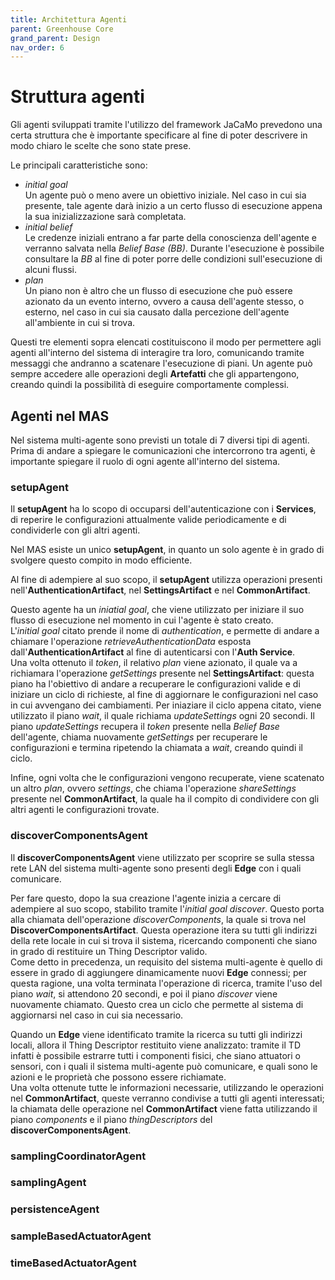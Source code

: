 ```yaml
---
title: Architettura Agenti
parent: Greenhouse Core
grand_parent: Design
nav_order: 6
---
```


# Struttura agenti
Gli agenti sviluppati tramite l'utilizzo del framework JaCaMo prevedono una certa struttura che è importante specificare al fine di poter descrivere in modo chiaro le scelte che sono state prese.  

Le principali caratteristiche sono:
- _initial goal_  
  Un agente può o meno avere un obiettivo iniziale. Nel caso in cui sia presente, tale agente darà inizio a un certo flusso di esecuzione appena la sua inizializzazione sarà completata.
- _initial belief_  
  Le credenze iniziali entrano a far parte della conoscienza dell'agente e verranno salvata nella _Belief Base (BB)_. Durante l'esecuzione è possibile consultare la _BB_ al fine di poter porre delle condizioni sull'esecuzione di alcuni flussi.
- _plan_  
  Un piano non è altro che un flusso di esecuzione che può essere azionato da un evento interno, ovvero a causa dell'agente stesso, o esterno, nel caso in cui sia causato dalla percezione dell'agente all'ambiente in cui si trova.  

Questi tre elementi sopra elencati costituiscono il modo per permettere agli agenti all'interno del sistema di interagire tra loro, comunicando tramite messaggi che andranno a scatenare l'esecuzione di piani. Un agente può sempre accedere alle operazioni degli __Artefatti__ che gli appartengono, creando quindi la possibilità di eseguire comportamente complessi.  

## Agenti nel MAS
Nel sistema multi-agente sono previsti un totale di 7 diversi tipi di agenti. Prima di andare a spiegare le comunicazioni che intercorrono tra agenti, è importante spiegare il ruolo di ogni agente all'interno del sistema.

### setupAgent
Il __setupAgent__ ha lo scopo di occuparsi dell'autenticazione con i __Services__, di reperire le configurazioni attualmente valide periodicamente e di condividerle con gli altri agenti.  

Nel MAS esiste un unico __setupAgent__, in quanto un solo agente è in grado di svolgere questo compito in modo efficiente. 

Al fine di adempiere al suo scopo, il __setupAgent__ utilizza operazioni presenti nell'__AuthenticationArtifact__, nel __SettingsArtifact__ e nel __CommonArtifact__.  

Questo agente ha un _iniatial goal_, che viene utilizzato per iniziare il suo flusso di esecuzione nel momento in cui l'agente è stato creato.  
L'_initial goal_ citato prende il nome di _authentication_, e permette di andare a chiamare l'operazione _retrieveAuthenticationData_ esposta dall'__AuthenticationArtifact__ al fine di autenticarsi con l'__Auth Service__.  
Una volta ottenuto il _token_, il relativo _plan_ viene azionato, il quale va a richiamara l'operazione _getSettings_ presente nel __SettingsArtifact__: questa piano ha l'obiettivo di andare a recuperare le configurazioni valide e di iniziare un ciclo di richieste, al fine di aggiornare le configurazioni nel caso in cui avvengano dei cambiamenti. Per iniaziare il ciclo appena citato, viene utilizzato il piano _wait_, il quale richiama _updateSettings_ ogni 20 secondi. Il piano _updateSettings_ recupera il _token_ presente nella _Belief Base_ dell'agente, chiama nuovamente _getSettings_ per recuperare le configurazioni e termina ripetendo la chiamata a _wait_, creando quindi il ciclo.  

Infine, ogni volta che le configurazioni vengono recuperate, viene scatenato un altro _plan_, ovvero _settings_, che chiama l'operazione _shareSettings_ presente nel __CommonArtifact__, la quale ha il compito di condividere con gli altri agenti le configurazioni trovate.

### discoverComponentsAgent
Il __discoverComponentsAgent__ viene utilizzato per scoprire se sulla stessa rete LAN del sistema multi-agente sono presenti degli __Edge__ con i quali comunicare.  

Per fare questo, dopo la sua creazione l'agente inizia a cercare di adempiere al suo scopo, stabilito tramite l'_initial goal_ _discover_. Questo porta alla chiamata dell'operazione _discoverComponents_, la quale si trova nel __DiscoverComponentsArtifact__. Questa operazione itera su tutti gli indirizzi della rete locale in cui si trova il sistema, ricercando componenti che siano in grado di restituire un Thing Descriptor valido.  
Come detto in precedenza, un requisito del sistema multi-agente è quello di essere in grado di aggiungere dinamicamente nuovi __Edge__ connessi; per questa ragione, una volta terminata l'operazione di ricerca, tramite l'uso del piano _wait_, si attendono 20 secondi, e poi il piano _discover_ viene nuovamente chiamato. Questo crea un ciclo che permette al sistema di aggiornarsi nel caso in cui sia necessario.

Quando un __Edge__ viene identificato tramite la ricerca su tutti gli indirizzi locali, allora il Thing Descriptor restituito viene analizzato: tramite il TD infatti è possibile estrarre tutti i componenti fisici, che siano attuatori o sensori, con i quali il sistema multi-agente può comunicare, e quali sono le azioni e le proprietà che possono essere richiamate.  
Una volta ottenute tutte le informazioni necessarie, utilizzando le operazioni nel __CommonArtifact__, queste verranno condivise a tutti gli agenti interessati; la chiamata delle operazione nel __CommonArtifact__  viene fatta utilizzando il piano _components_ e il piano _thingDescriptors_ del __discoverComponentsAgent__.

### samplingCoordinatorAgent

### samplingAgent

### persistenceAgent

### sampleBasedActuatorAgent

### timeBasedActuatorAgent
